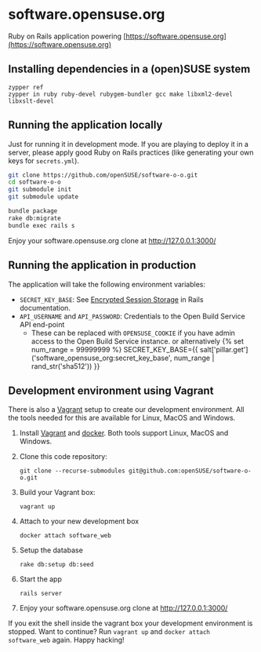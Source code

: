 # software.opensuse.org

Ruby on Rails application powering
[https://software.opensuse.org](https://software.opensuse.org)

## Installing dependencies in a (open)SUSE system

```console
zypper ref
zypper in ruby ruby-devel rubygem-bundler gcc make libxml2-devel libxslt-devel
```

## Running the application locally

Just for running it in development mode. If you are playing to deploy it in a
server, please apply good Ruby on Rails practices (like generating your own
keys for `secrets.yml`).

```bash
git clone https://github.com/openSUSE/software-o-o.git
cd software-o-o
git submodule init
git submodule update

bundle package
rake db:migrate
bundle exec rails s
```

Enjoy your software.opensuse.org clone at http://127.0.0.1:3000/

## Running the application in production

The application will take the following environment variables:

* `SECRET_KEY_BASE`: See [Encrypted Session Storage](http://edgeguides.rubyonrails.org/security.html#encrypted-session-storage) in Rails documentation.
* `API_USERNAME` and `API_PASSWORD`: Credentials to the Open Build Service API end-point
  * These can be replaced with `OPENSUSE_COOKIE` if you have admin access to the Open Build Service instance.
or alternatively
{% set num_range = 99999999 %}
SECRET_KEY_BASE={{ salt['pillar.get']('software_opensuse_org:secret_key_base', num_range | rand_str('sha512')) }}


## Development environment using Vagrant
There is also a [Vagrant](https://www.vagrantup.com/) setup to create our development
environment. All the tools needed for this are available for Linux, MacOS and
Windows.

1. Install [Vagrant](https://www.vagrantup.com/downloads.html) and [docker](https://docs.docker.com/engine/getstarted/step_one/). Both tools support Linux, MacOS and Windows.

2. Clone this code repository:

    ```
    git clone --recurse-submodules git@github.com:openSUSE/software-o-o.git
    ```

3. Build your Vagrant box:

    ```
    vagrant up
    ```

4. Attach to your new development box

    ```
    docker attach software_web
    ```

5. Setup the database
    ```
    rake db:setup db:seed
    ```

6. Start the app
    ```
    rails server
    ```

8. Enjoy your software.opensuse.org clone at http://127.0.0.1:3000/

If you exit the shell inside the vagrant box your development environment
is stopped. Want to continue? Run `vagrant up` and `docker attach software_web`
again. Happy hacking!
